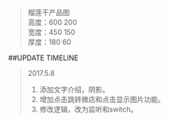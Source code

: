 >榴莲干产品图  
>高度：600 200  
宽度：450 150  
厚度：180 60

##UPDATE TIMELINE
>2017.5.8
>
>1. 添加文字介绍，阴影。
>2. 增加点击跳转微店和点击显示图片功能。
>3. 修改逻辑，改为监听和switch。
